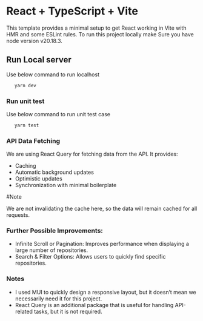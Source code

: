 # React + TypeScript + Vite

This template provides a minimal setup to get React working in Vite with HMR and some ESLint rules. To run this project locally make Sure you have node version v20.18.3. 


## Run Local server

Use below command to run localhost

```js
   yarn dev
```

### Run unit test

Use below command to run unit test case

```js
   yarn test
```

### API Data Fetching

We are using React Query for fetching data from the API. It provides:

- Caching
- Automatic background updates
- Optimistic updates
- Synchronization with minimal boilerplate

#Note

We are not invalidating the cache here, so the data will remain cached for all requests.

### Further Possible Improvements:

- Infinite Scroll or Pagination: Improves performance when displaying a large number of repositories.
- Search & Filter Options: Allows users to quickly find specific repositories.

### Notes

- I used MUI to quickly design a responsive layout, but it doesn’t mean we necessarily need it for this project.
- React Query is an additional package that is useful for handling API-related tasks, but it is not required.
